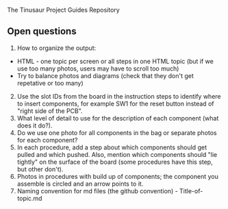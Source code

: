 The Tinusaur Project Guides Repository

## Open questions

1. How to organize the output:
- HTML - one topic per screen or all steps in one HTML topic (but if we use too many photos, users may have to scroll too much)
- Try to balance photos and diagrams (check that they don't get repetative or too many)
2. Use the slot IDs from the board in the instruction steps to identify where to insert components, for example SW1 for the reset button instead of "right side of the PCB".
3. What level of detail to use for the description of each component (what does it do?).
4. Do we use one photo for all components in the bag or separate photos for each component?
5. In each procedure, add a step about which components should get pulled and which pushed. Also, mention which components should "lie tightly" on the surface of the board (some procedures have this step, but other don't).
6. Photos in procedures with build up of components; the component you assemble is circled and an arrow points to it.
7. Naming convention for md files (the github convention) - Title-of-topic.md
